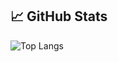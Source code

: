 
## 📈 GitHub Stats

![Top Langs](https://github-readme-stats.vercel.app/api/top-langs/?username=9bany&layout=compact)
